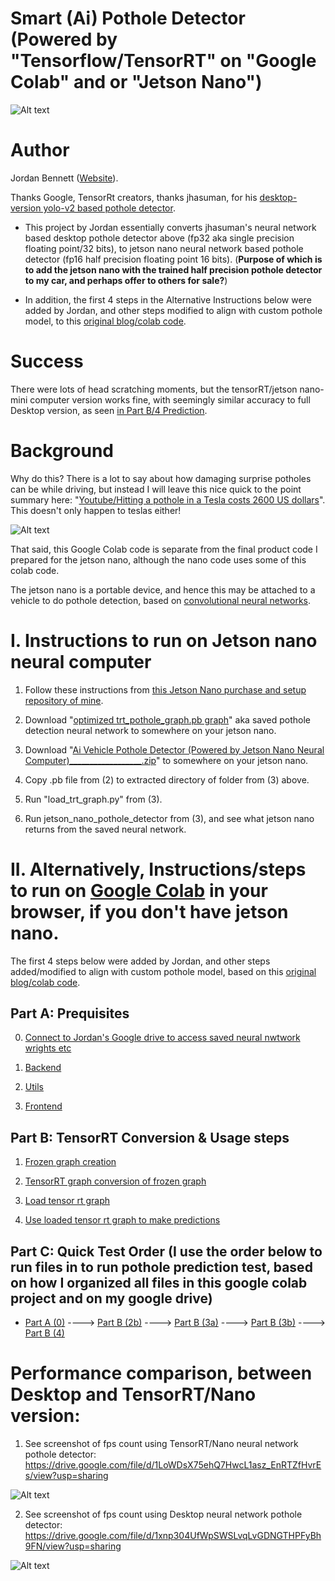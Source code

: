 # Smart (Ai) Pothole Detector (Powered by "Tensorflow/TensorRT" on "Google Colab" and or "Jetson Nano")

![Alt text](https://github.com/JordanMicahBennett/Smart-Ai-Pothole-Detector------Powered-by-Tensorflow-TensorRT-on-Google-Colab-and-or-Jetson-Nano/blob/master/data/display.png "default page")

# Author

Jordan Bennett ([Website](folioverse.appspot.com)).

Thanks Google, TensorRt creators, thanks jhasuman, for his [desktop-version yolo-v2 based pothole detector](https://github.com/jhasuman/potholes-detection).

*   This project by Jordan essentially converts jhasuman's neural network based desktop pothole detector above (fp32 aka single precision floating point/32 bits), to jetson nano neural network based pothole detector (fp16 half precision floating point 16 bits). (**Purpose of which is to add the jetson nano with the trained half precision pothole detector to my car, and perhaps offer to others for sale?**)

*   In addition, the first 4 steps in the Alternative Instructions below were added by Jordan, and other steps modified to align with custom pothole model, to this [original blog/colab code](https://www.dlology.com/blog/how-to-run-keras-model-on-jetson-nano/).


# Success
There were lots of head scratching moments, but the tensorRT/jetson nano-mini computer version works fine, with seemingly similar accuracy to full Desktop version, as seen [in Part B/4 Prediction](https://colab.research.google.com/drive/1kGV8DXJ7RwQtCDmd2QOc80Bll5n24Ftp#scrollTo=ZrHyjN_Cvk4Z&line=14&uniqifier=1).


# Background 
Why do this? There is a lot to say about how damaging surprise potholes can be while driving, but instead I will leave this nice quick to the point summary here: "[Youtube/Hitting a pothole in a Tesla costs 2600 US dollars](https://www.youtube.com/watch?v=H6sPc9dFsGw)". This doesn't only happen to teslas either!


![Alt text](https://github.com/JordanMicahBennett/Smart-Ai-Pothole-Detector------Powered-by-Tensorflow-TensorRT-on-Google-Colab-and-or-Jetson-Nano/blob/master/data/Desktop%20Pothole%20Detector%20FPS%20Report%20(fp32_single_floating_point).jpg "default page")


That said, this Google Colab code is separate from the final product code I prepared for the jetson nano, although the nano code uses some of this colab code. 

The jetson nano is a portable device, and hence this may be attached to a vehicle to do pothole detection, based on [convolutional neural networks](https://en.wikipedia.org/wiki/Convolutional_neural_network).

# I. Instructions to run on Jetson nano neural computer
1. Follow these instructions from [this Jetson Nano purchase and setup repository of mine](https://github.com/JordanMicahBennett/live_ai_object-detection-on-tiny-jetson-neural-nano-computer).

2. Download "[optimized trt_pothole_graph.pb graph](https://drive.google.com/file/d/1b9XgpXeWBay6GE2bnLSqlLSXDEFfUCZd/view?usp=sharing)" aka saved pothole detection neural network to somewhere on your jetson nano.

3. Download "[Ai Vehicle Pothole Detector (Powered by Jetson Nano Neural Computer)__________________.zip](https://drive.google.com/open?id=1wnO4IFE33CAppRkr0RI5TSgqU99J-wHO)" to somewhere on your jetson nano.

4. Copy .pb file from (2) to extracted directory of folder from (3) above.

5. Run "load_trt_graph.py" from (3).

6. Run jetson_nano_pothole_detector from (3), and see what jetson nano returns from the saved neural network.





# II. Alternatively, Instructions/steps to run on [Google Colab](https://colab.research.google.com/drive/1kGV8DXJ7RwQtCDmd2QOc80Bll5n24Ftp#scrollTo=Hwpja-Up3TU6&line=20&uniqifier=1) in your browser, if you don't have jetson nano.

The first 4 steps below were added by Jordan, and other steps added/modified to align with custom pothole model, based on this [original blog/colab code](https://www.dlology.com/blog/how-to-run-keras-model-on-jetson-nano/).

## Part A: Prequisites

0. [Connect to Jordan's Google drive to access saved neural nwtwork wrights etc](https://colab.research.google.com/drive/1kGV8DXJ7RwQtCDmd2QOc80Bll5n24Ftp#scrollTo=ma8JcJc9pzmH&line=11&uniqifier=1)

1. [Backend](https://colab.research.google.com/drive/1kGV8DXJ7RwQtCDmd2QOc80Bll5n24Ftp#scrollTo=qWBtb7Xin-zG&line=25&uniqifier=1)

2. [Utils](https://colab.research.google.com/drive/1kGV8DXJ7RwQtCDmd2QOc80Bll5n24Ftp#scrollTo=EGRugrAUnNrv&line=7&uniqifier=1)

3. [Frontend](https://colab.research.google.com/drive/1kGV8DXJ7RwQtCDmd2QOc80Bll5n24Ftp#scrollTo=lOgZDSUYnDQC&line=11&uniqifier=1)


## Part B: TensorRT Conversion & Usage steps

1. [Frozen graph creation](https://colab.research.google.com/drive/1kGV8DXJ7RwQtCDmd2QOc80Bll5n24Ftp#scrollTo=CgVxdMRCmFcn&line=10&uniqifier=1)

2. [TensorRT graph conversion of frozen graph](https://colab.research.google.com/drive/1kGV8DXJ7RwQtCDmd2QOc80Bll5n24Ftp#scrollTo=fWygvIyctpeI&line=10&uniqifier=1)

3. [Load tensor rt graph](https://colab.research.google.com/drive/1kGV8DXJ7RwQtCDmd2QOc80Bll5n24Ftp#scrollTo=L-Jx1Yq0uejv&line=4&uniqifier=1)

4. [Use loaded tensor rt graph to make predictions](https://colab.research.google.com/drive/1kGV8DXJ7RwQtCDmd2QOc80Bll5n24Ftp#scrollTo=ZrHyjN_Cvk4Z&line=14&uniqifier=1)


## Part C: Quick Test Order (I use the order below to run files in to run pothole prediction test, based on how I organized all files in this google colab project and on my google drive)

*   [Part A  (0)](https://colab.research.google.com/drive/1kGV8DXJ7RwQtCDmd2QOc80Bll5n24Ftp#scrollTo=ma8JcJc9pzmH&line=11&uniqifier=1) ----> [Part B (2b)](https://colab.research.google.com/drive/1kGV8DXJ7RwQtCDmd2QOc80Bll5n24Ftp#scrollTo=kGqN3UXquW-m) ----> [Part B (3a)](https://colab.research.google.com/drive/1kGV8DXJ7RwQtCDmd2QOc80Bll5n24Ftp#scrollTo=L-Jx1Yq0uejv&line=4&uniqifier=1) ----> [Part B (3b)](https://colab.research.google.com/drive/1kGV8DXJ7RwQtCDmd2QOc80Bll5n24Ftp#scrollTo=Azhh5OA2vI72&line=7&uniqifier=1) ----> [Part B (4)]()


# Performance comparison, between Desktop and TensorRT/Nano version:

1. See screenshot of fps count using TensorRT/Nano neural network pothole detector: https://drive.google.com/file/d/1LoWDsX75ehQ7HwcL1asz_EnRTZfHvrEs/view?usp=sharing

![Alt text](https://github.com/JordanMicahBennett/Smart-Ai-Pothole-Detector------Powered-by-Tensorflow-TensorRT-on-Google-Colab-and-or-Jetson-Nano/blob/master/data/JetsonNano_TensorRT%20Pothole%20Detector%20FPS%20Report%20(fp16_half_precision).jpg "default page")

2. See screenshot of fps count using Desktop neural network pothole detector: 
https://drive.google.com/file/d/1xnp304UfWpSWSLvqLvGDNGTHPFyBh9FN/view?usp=sharing 

![Alt text](https://github.com/JordanMicahBennett/Smart-Ai-Pothole-Detector------Powered-by-Tensorflow-TensorRT-on-Google-Colab-and-or-Jetson-Nano/blob/master/data/Desktop%20Pothole%20Detector%20FPS%20Report%20(fp32_single_floating_point).jpg "default page")






